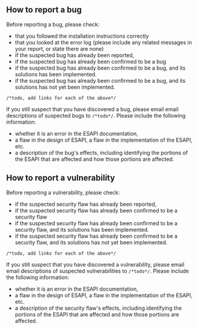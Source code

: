 ## How to report a bug ##

Before reporting a bug, please check:

  * that you followed the installation instructions correctly
  * that you looked at the error log (please include any related messages in your report, or state there are none)
  * if the suspected bug has already been reported,
  * if the suspected bug has already been confirmed to be a bug
  * if the suspected bug has already been confirmed to be a bug, and its solutions has been implemented.
  * if the suspected bug has already been confirmed to be a bug, and its solutions has not yet been implemented.

`/*todo, add links for each of the above*/`

If you still suspect that you have discovered a bug, please email email descriptions of suspected bugs to `/*todo*/`. Please include the following information:

  * whether it is an error in the ESAPI documentation,
  * a flaw in the design of ESAPI, a flaw in the implementation of the ESAPI, etc.
  * a description of the bug's effects, including identifying the portions of the ESAPI that are affected and how those portions are affected.

## How to report a vulnerability ##

Before reporting a vulnerability, please check:

  * if the suspected security flaw has already been reported,
  * if the suspected security flaw has already been confirmed to be a security flaw
  * if the suspected security flaw has already been confirmed to be a security flaw, and its solutions has been implemented.
  * if the suspected security flaw has already been confirmed to be a security flaw, and its solutions has not yet been implemented.

`/*todo, add links for each of the above*/`

If you still suspect that you have discovered a vulnerability, please email email descriptions of suspected vulnerabilities to `/*todo*/`. Please include the following information:

  * whether it is an error in the ESAPI documentation,
  * a flaw in the design of ESAPI, a flaw in the implementation of the ESAPI, etc.
  * a description of the security flaw's effects, including identifying the portions of the ESAPI that are affected and how those portions are affected.